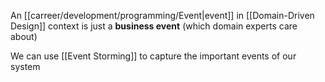 An [[carreer/development/programming/Event|event]] in [[Domain-Driven Design]] context is just a **business event** (which domain experts care about)

We can use [[Event Storming]] to capture the important events of our system